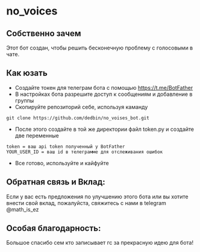 # no_voices

## Собственно зачем
Этот бот создан, чтобы решить бесконечную проблему с голосовыми в чате.

## Как юзать

- Создайте токен для телеграм бота с помощью https://t.me/BotFather
- В настройках бота разрешите доступ к сообщениям и добавление в группы 
- Скопируйте репозиторий себе, используя каманду 
```
git clone https://github.com/dedbin/no_voises_bot.git
``` 
- После этого создайте в той же директории файл token.py и создайте две переменные 
```
token = ваш api token полученный у BotFather
YOUR_USER_ID = ваш id в телеграмме для отслеживания ошибок 
```
- Все готово, используйте и кайфуйте

## Обратная связь и Вклад:

Если у вас есть предложения по улучшению этого бота или вы хотите внести свой вклад, пожалуйста, свяжитесь с нами в telegram @math_is_ez
## Особая благодарность:

Большое спасибо сем кто записывает гс за прекрасную идею для бота!